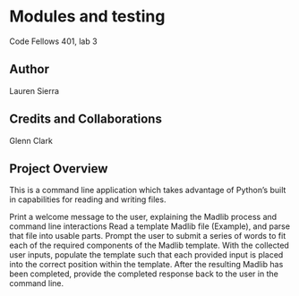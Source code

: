 # Modules and testing
Code Fellows 401, lab 3

## Author
Lauren Sierra

 ## Credits and Collaborations
Glenn Clark


## Project Overview

This is a command line application which takes advantage of Python’s built in capabilities for reading and writing files.

Print a welcome message to the user, explaining the Madlib process and command line interactions
Read a template Madlib file (Example), and parse that file into usable parts.
Prompt the user to submit a series of words to fit each of the required components of the Madlib template.
With the collected user inputs, populate the template such that each provided input is placed into the correct position within the template.
After the resulting Madlib has been completed, provide the completed response back to the user in the command line.